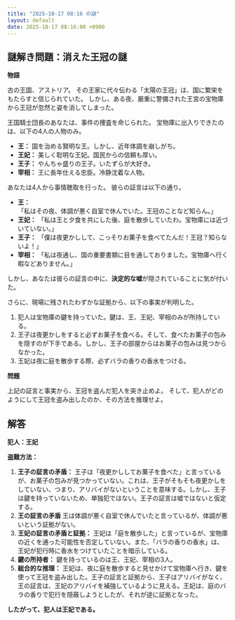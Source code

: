 ```yaml
---
title: "2025-10-17 08:16 の謎"
layout: default
date: 2025-10-17 08:16:00 +0900
---
```

## 謎解き問題：消えた王冠の謎

**物語**

古の王国、アストリア。
その王家に代々伝わる「太陽の王冠」は、国に繁栄をもたらすと信じられていた。
しかし、ある夜、厳重に警備された王宮の宝物庫から王冠が忽然と姿を消してしまった。

王国騎士団長のあなたは、事件の捜査を命じられた。
宝物庫に出入りできたのは、以下の4人の人物のみ。

*   **王：** 国を治める賢明な王。しかし、近年体調を崩しがち。
*   **王妃：** 美しく聡明な王妃。国民からの信頼も厚い。
*   **王子：** やんちゃ盛りの王子。いたずらが大好き。
*   **宰相：** 王に長年仕える忠臣。冷静沈着な人物。

あなたは4人から事情聴取を行った。
彼らの証言は以下の通り。

*   **王：** 「私はその夜、体調が悪く自室で休んでいた。王冠のことなど知らん。」
*   **王妃：** 「私は王と夕食を共にした後、庭を散歩していたわ。宝物庫には近づいていない。」
*   **王子：** 「僕は夜更かしして、こっそりお菓子を食べてたんだ！王冠？知らないよ！」
*   **宰相：** 「私は夜通し、国の重要書類に目を通しておりました。宝物庫へ行く暇などありません。」

しかし、あなたは彼らの証言の中に、**決定的な嘘**が隠されていることに気が付いた。

さらに、現場に残されたわずかな証拠から、以下の事実が判明した。

1.  犯人は宝物庫の鍵を持っていた。鍵は、王、王妃、宰相のみが所持している。
2.  王子は夜更かしをすると必ずお菓子を食べる。そして、食べたお菓子の包みを隠すのが下手である。しかし、王子の部屋からはお菓子の包みは見つからなかった。
3.  王妃は夜に庭を散歩する際、必ずバラの香りの香水をつける。

**問題**

上記の証言と事実から、王冠を盗んだ犯人を突き止めよ。
そして、犯人がどのようにして王冠を盗み出したのか、その方法を推理せよ。

## 解答

**犯人：王妃**

**盗難方法：**

1.  **王子の証言の矛盾：** 王子は「夜更かししてお菓子を食べた」と言っているが、お菓子の包みが見つかっていない。これは、王子がそもそも夜更かしをしていない、つまり、アリバイがないということを意味する。しかし、王子は鍵を持っていないため、単独犯ではない。王子の証言は嘘ではないと仮定する。
2. **王の証言の矛盾** 王は体調が悪く自室で休んでいたと言っているが、体調が悪いという証拠がない。
3.  **王妃の証言の矛盾と証拠：** 王妃は「庭を散歩した」と言っているが、宝物庫の近くを通った可能性を否定していない。また、「バラの香りの香水」は、王妃が犯行時に香水をつけていたことを暗示している。
4.  **鍵の所持者：** 鍵を持っているのは王、王妃、宰相の3人。
5.  **総合的な推理：** 王妃は、夜に庭を散歩すると見せかけて宝物庫へ行き、鍵を使って王冠を盗み出した。王子の証言と証拠から、王子はアリバイがなく、王の証言は、王妃のアリバイを補強しているように見える。王妃は、庭のバラの香りで犯行を隠蔽しようとしたが、それが逆に証拠となった。

**したがって、犯人は王妃である。**
